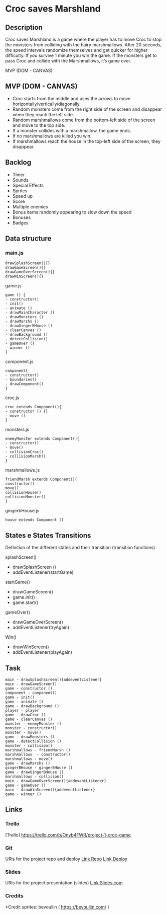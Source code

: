 # Croc saves Marshland

## Description

Croc saves Marshland is a game where the player has to move Croc to stop the monsters from colliding with the hairy marshmallows. After 20 seconds, the speed intervals randomize themselves and get quicker for higher difficulty. If you survive 1 minute you win the game. If the monsters get to pass Croc and collide with the Marshmallows, it’s game over.

MVP (DOM - CANVAS)

## MVP (DOM - CANVAS)
- Croc starts from the middle and uses the arrows to move horizontally/vertically/diagonally.
- Random monsters come from the right side of the screen and disappear when they reach the left side.
- Random marshmallows come from the bottom-left side of the screen and move to the top side.
- If a monster collides with a marshmallow, the game ends.
- If no marshmallows are killed you win.
- If marshmallows reach the house in the top-left side of the screen, they disappear.

## Backlog
- Timer
- Sounds
- Special Effects
- Sprites
- Speed up
- Score
- Multiple enemies
- Bonus items randomly appearing to slow down the speed
- Bonuses
- Badges

## Data structure
### main.js
```
drawSplashScreen(){}
drawGameScreen(){}
drawGameOverScreen(){}
drawWinScreen(){}
```
game.js
```
game () {
- constructor()
- init()
- animate ()
- drawMainCharacter ()
- drawMonsters ()
- drawMarshs ()
- drawGingerBHouse ()
- clearCanvas ()
- drawBackground ()
- detectCollision()
- gameOver ()
- winner ()
}
```
component.js
```
component{
- constructor()
- boundaries()
- drawComponent()
}
```
croc.js
```
croc extends Component(){
- constructor () {}
- move ()
}
```
monsters.js
```
enemyMonster extends Component(){
- constructor()
- move()
- collisionCroc()
- collisionMarsh()
}
```
marshmallows.js
```
friendMarsh extends Component(){
constructor()
move()
collisionHouse()
collisionMonster()
}
```
gingerbHouse.js
```
house extends Component ()
```
## States e States Transitions
Definition of the different states and their transition (transition functions)

splashScreen()
- drawSplashScreen ()
- addEventListener(startGame)
  
startGame()
- drawGameScreen()
- game.init()
- game.start()
  
gameOver()
- drawGameOverScreen()
- addEventListener(tryAgain) 

Win()
- drawWinScreen()
- addEventListener(playAgain) 

## Task
```
main - drawSplashScreen(){addeventListener}
main - drawGameScreen()
game - constructor ()
component - component()
game - init()
game - animate ()
game - drawBackground ()
player - player
game - drawCroc ()
game - clearCanvas ()
monster - enemyMonster ()
monster - constructor()
monster	- move()
game - drawMonsters ()
game - detectCollision ()
monster	- collision()
marshmallows - friendMarsh ()
marshmallows  - constructor()
marshmallows - move()
game - drawMarshs ()
gingerBHouse - gingerBHouse ()
game - drawGingerBHouse ()
marshmallows - collision()
main - drawGameOverScreen(){addeventListener}
game - gameOver ()
main - drawWinScreen(){addeventListener}
game - winner ()
```
## Links

### Trello
[Trello] https://trello.com/b/Onyb4FWR/project-1-croc-game

### Git
URls for the project repo and deploy
[Link Repo](https://github.com/NubivagantYansa/Project-1-Croc-game)
[Link Deploy](http://github.com)

### Slides
URls for the project presentation (slides)
[Link Slides.com](http://slides.com)

### Credits
*Credit sprites: bevouliin ( https://bevouliin.com/ )